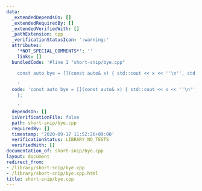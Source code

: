 ```yaml
---
data:
  _extendedDependsOn: []
  _extendedRequiredBy: []
  _extendedVerifiedWith: []
  _pathExtension: cpp
  _verificationStatusIcon: ':warning:'
  attributes:
    '*NOT_SPECIAL_COMMENTS*': ''
    links: []
  bundledCode: '#line 1 "short-snip/bye.cpp"

    const auto bye = [](const auto& x) { std::cout << x << ''\n'', std::exit(0); };

    '
  code: 'const auto bye = [](const auto& x) { std::cout << x << ''\n'', std::exit(0);
    };

    '
  dependsOn: []
  isVerificationFile: false
  path: short-snip/bye.cpp
  requiredBy: []
  timestamp: '2020-09-17 11:52:26+09:00'
  verificationStatus: LIBRARY_NO_TESTS
  verifiedWith: []
documentation_of: short-snip/bye.cpp
layout: document
redirect_from:
- /library/short-snip/bye.cpp
- /library/short-snip/bye.cpp.html
title: short-snip/bye.cpp
---
```

